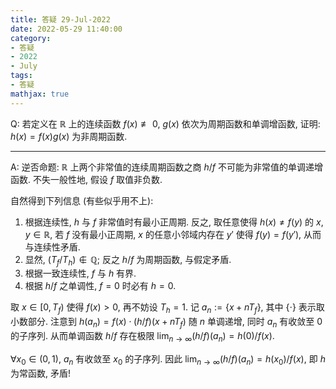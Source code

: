 ```yaml
---
title: 答疑 29-Jul-2022
date: 2022-05-29 11:40:00
category: 
- 答疑
- 2022
- July
tags: 
- 答疑
mathjax: true
---
```


Q: 若定义在 $\mathbb{R}$ 上的连续函数 $f(x)\not\equiv0$, $g(x)$ 依次为周期函数和单调增函数, 证明: $h(x)=f(x)g(x)$ 为非周期函数.

***

A: 逆否命题: $\mathbb R$ 上两个非常值的连续周期函数之商 $h/f$ 不可能为非常值的单调递增函数. 不失一般性地, 假设 $f$ 取值非负数.

自然得到下列信息 (有些似乎用不上):

1. 根据连续性, $h$ 与 $f$ 非常值时有最小正周期. 反之, 取任意使得 $h(x)\neq f(y)$ 的 $x,y\in \mathbb R$, 若 $f$ 没有最小正周期, $x$ 的任意小邻域内存在 $y'$ 使得 $f(y)=f(y')$, 从而与连续性矛盾.
2. 显然, $(T_f/T_h)\notin \mathbb Q$; 反之 $h/f$ 为周期函数, 与假定矛盾.
3. 根据一致连续性, $f$ 与 $h$ 有界.
4. 根据 $h/f$ 之单调性, $f=0$ 时必有 $h=0$.

取 $x\in [0,T_f)$ 使得 $f(x)> 0$, 再不妨设 $T_h=1$. 记 $a_n:=\{x+nT_f\}$, 其中 $\{\cdot\}$ 表示取小数部分. 注意到 $h(a_n)=f(x)\cdot (h/f)(x+nT_f)$ 随 $n$ 单调递增, 同时 $a_n$ 有收敛至 $0$ 的子序列. 从而单调函数 $h/f$ 存在极限 $\lim_{n\to\infty} (h/f)(a_n)= h(0)/f(x)$.

$\forall x_0\in(0,1)$, $a_n$ 有收敛至 $x_0$ 的子序列. 因此 $\lim_{n\to\infty} (h/f)(a_n)= h(x_0)/f(x)$, 即 $h$ 为常函数, 矛盾!

